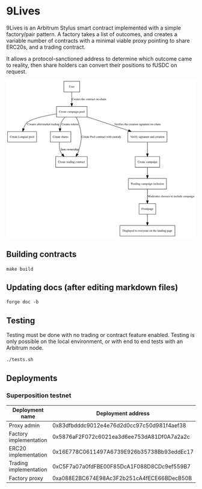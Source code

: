 
# 9Lives

9Lives is an Arbitrum Stylus smart contract implemented with a simple factory/pair
pattern. A factory takes a list of outcomes, and creates a variable number of contracts
with a minimal viable proxy pointing to share ERC20s, and a trading contract.

It allows a protocol-sanctioned address to determine which outcome came to reality,
then share holders can convert their positions to fUSDC on request.

![Diagram of the system](diagram.svg)

## Building contracts

	make build

## Updating docs (after editing markdown files)

	forge doc -b

## Testing

Testing must be done with no trading or contract feature enabled. Testing is only possible
on the local environment, or with end to end tests with an Arbitrum node.

	./tests.sh

## Deployments

### Superposition testnet

|    Deployment name     |              Deployment address            |
|------------------------|--------------------------------------------|
| Proxy admin            | 0x83dfbdddc9012e4e76d2d0cc97c50d981f4aef38 |
| Factory implementation | 0x5876aF2F072c6021ea3d6ee753dA81Df0A7a2a2c |
| ERC20 implementation   | 0x16E778C0611497A6739E926b35738Bb93eddEc17 |
| Trading implementation | 0xC5F7a07a0fdFBE00F85DcA1F088D8CDc9ef559B7 |
| Factory proxy          | 0xa088E2BC674E98Ac3F2b251cA4fECE66BDecB50B |
